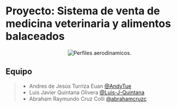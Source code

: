 # Proyecto: Sistema de venta de medicina veterinaria y alimentos balaceados
<p align="center">
<img src="https://github.com/Luis-J-Quintana/Projectito/blob/main/LOGO.jpg" title="Perfiles aerodinamicos.">
</p>

## Equipo

> - Andres de Jesús Turriza Euan [@AndyTue](https://github.com/AndyTue "Click Aquí")
> - Luis Javier Quintana Olivera [@Luis-J-Quintana](https://github.com/Luis-J-Quintana "Click Aquí") 
> - Abraham Raymundo Cruz Colli [@abrahamcruzc](https://github.com/abrahamcruzc "Click Aquí") 
